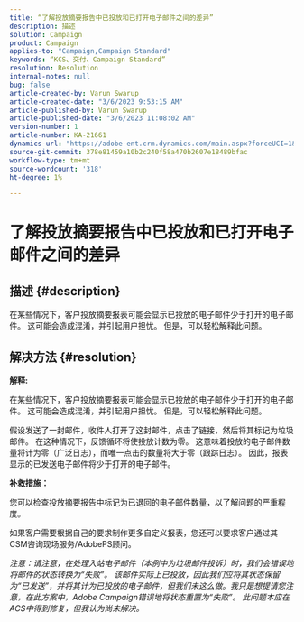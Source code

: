 ```yaml
---
title: “了解投放摘要报告中已投放和已打开电子邮件之间的差异”
description: 描述
solution: Campaign
product: Campaign
applies-to: "Campaign,Campaign Standard"
keywords: “KCS、交付、Campaign Standard”
resolution: Resolution
internal-notes: null
bug: false
article-created-by: Varun Swarup
article-created-date: "3/6/2023 9:53:15 AM"
article-published-by: Varun Swarup
article-published-date: "3/6/2023 11:08:02 AM"
version-number: 1
article-number: KA-21661
dynamics-url: "https://adobe-ent.crm.dynamics.com/main.aspx?forceUCI=1&pagetype=entityrecord&etn=knowledgearticle&id=3a3c9bb5-04bc-ed11-83ff-6045bd006149"
source-git-commit: 378e81459a10b2c240f58a470b2607e18489bfac
workflow-type: tm+mt
source-wordcount: '318'
ht-degree: 1%

---
```


# 了解投放摘要报告中已投放和已打开电子邮件之间的差异

## 描述 {#description}


在某些情况下，客户投放摘要报表可能会显示已投放的电子邮件少于打开的电子邮件。 这可能会造成混淆，并引起用户担忧。 但是，可以轻松解释此问题。


## 解决方法 {#resolution}


<b>解释:</b>

在某些情况下，客户投放摘要报表可能会显示已投放的电子邮件少于打开的电子邮件。 这可能会造成混淆，并引起用户担忧。 但是，可以轻松解释此问题。

假设发送了一封邮件，收件人打开了这封邮件，点击了链接，然后将其标记为垃圾邮件。 在这种情况下，反馈循环将使投放计数为零。 这意味着投放的电子邮件数量将计为零（广泛日志），而唯一点击的数量将大于零（跟踪日志）。 因此，报表显示的已发送电子邮件将少于打开的电子邮件。

<b>补救措施：</b>

您可以检查投放摘要报告中标记为已退回的电子邮件数量，以了解问题的严重程度。

如果客户需要根据自己的要求制作更多自定义报表，您还可以要求客户通过其CSM咨询现场服务/AdobePS顾问。

*注意：请注意，在处理入站电子邮件（本例中为垃圾邮件投诉）时，我们会错误地将邮件的状态转换为“失败”。 该邮件实际上已投放，因此我们应将其状态保留为“已发送”，并将其计为已投放的电子邮件，但我们未这么做。我只是想提请您注意，在此方案中，Adobe Campaign错误地将状态重置为“失败”。 此问题本应在ACS中得到修复，但我认为尚未解决。*
